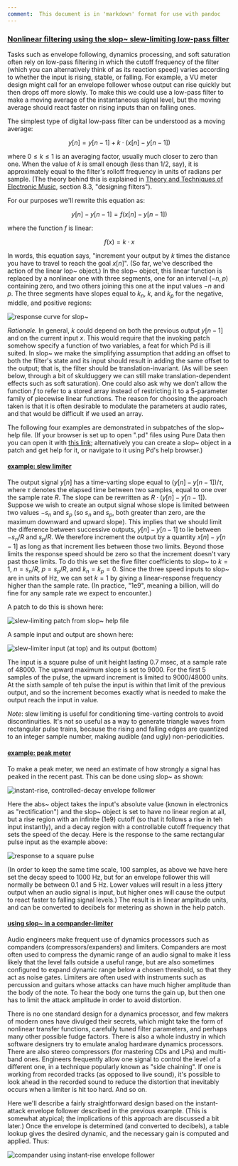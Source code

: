 ```yaml
---
comment:  This document is in 'markdown' format for use with pandoc
---
```


### [Nonlinear filtering using the slop~ slew-limiting low-pass filter](#topics-slop)

Tasks such as envelope following, dynamics processing, and soft saturation
often rely on low-pass filtering in which the cutoff frequency of the filter
(which you can alternatively think of as its reaction speed) varies according to
whether the input is rising, stable, or falling.  For example, a VU meter design
might call for an envelope follower whose output can rise quickly but then drops
off more slowly.  To make this we could use a low-pass filter to make a moving
average of the instantaneous signal level, but the moving average should react
faster on rising inputs than on falling ones.

The simplest type of digital low-pass filter can be understood as a moving
average:

$$y[n] = y[n-1] + k \cdot (x[n] - y[n-1])$$

where $0 \le k \le 1$ is an averaging factor,  usually much closer to zero than
one.  When the value of $k$ is small enough (less than 1/2, say), it is
approximately equal to the filter's rolloff frequency in units of radians per
sample.  (The theory behind this is explained in
[Theory and Techniques of Electronic Music](http://msp.ucsd.edu/techniques.htm), section 8.3, "designing filters").

For our purposes we'll rewrite this equation as:

$$y[n] - y[n-1] = f (x[n] - y[n-1])$$

where the function $f$ is linear:

$$f(x) = k \cdot x$$

In words, this equation says, "increment your output by $k$ times the distance
you have to travel to reach the goal $x[n]$".  (So far, we've described the
action of the linear lop~ object.)  In the slop~ object, this linear function is
replaced by a nonlinear one with three segments, one for an interval $(-n, p)$
containing zero, and two others joining this one at the input values $-n$ and
$p$.  The three segments have slopes equal to $k_n$, $k$, and $k_p$ for the
negative, middle, and positive regions:


![response curve for slop~](slop-tilde-1-curves.png)


_Rationale._  In general, $k$ could depend on both the previous output $y[n-1]$
and on the current input $x$.  This would require that the invoking patch
somehow specify a function of two variables, a feat for which Pd is ill suited.
In slop~ we make the simplifying assumption that adding an offset to both the
filter's state and its input should result in adding the same offset to the
output; that is, the filter should be translation-invariant.  (As will be seen
below, through a bit of skulduggery we can still make translation-dependent
effects such as soft saturation).  One could also ask why we don't allow the
function $f$ to refer to a stored array instead of restricting it to a
5-parameter family of piecewise linear functions.  The reason for choosing the
approach taken is that it is often desirable to modulate the parameters at audio
rates, and that would be difficult if we used an array.

The following four examples are demonstrated in subpatches of the slop~ help
file.  (If your browser is set up to open ".pd" files using Pure Data then you
can open it with [this link](file:../5.reference/slop~-help.pd); alternatively
you can create a slop~ object in a patch and get help for it, or navigate to it
using Pd's help browser.)

#### [example: slew limiter](#topics-slop-slew-limiter)

The output signal $y[n]$ has a time-varting slope equal to $(y[n]-y[n-1])/\tau$,
where $\tau$ denotes the elapsed time between two samples, equal to one over the
sample rate $R$.  The slope can be rewritten as $R \cdot (y[n]-y[n-1])$.
Suppose we wish to create an output signal whose slope is limited between two
values $-s_n$ and $s_p$ (so $s_n$ and $s_p$, both greater than zero, are the
maximum downward and upward slope).  This implies that we should limit the
difference between successive outputs, $y[n] - y[n-1]$ to lie between $-s_n/R$
and $s_p/R$. We therefore increment the output by a quantity $x[n]-y[n-1]$ as
long as that increment lies between those two limits.  Beyond those limits the
response speed should be zero so that the increment doesn't vary past those
limits.  To do this we set the five filter coefficients to slop~ to $k=1$, $n =
s_n/R$, $p = s_p/R$, and $k_n = k_p = 0$.  Since the three speed inputs to slop~
are in units of  Hz, we can set $k=1$ by giving a linear-response frequency
higher than the sample rate.  (In practice, "1e9", meaning a billion, will do
fine for any sample rate we expect to encounter.)

A patch to do this is shown here:

![slew-limiting patch from slop~ help file](slop-slew-limiting-patch.png)

A sample input and output are shown here:

![slew-limiter input (at top) and its output (bottom)](slop-slew-limit.png)

The input is a square pulse of unit height  lasting 0.7 msec, at a sample rate
of 48000.  The upward maximum slope is set to 9000.  For the first 5 samples of
the pulse, the upward increment is limited to 9000/48000 units.  At the sixth
sample of teh pulse the input is within that limit of the previous output, and
so the increment becomes exactly what is needed to make the output reach the
input in value.

_Note_: slew limiting is useful for conditioning time-varting controls to avoid
discontinuities.  It's not so useful as a way to generate triangle waves from
rectangular pulse trains, because the rising and falling edges are quantized to
an integer sample number, making audible (and ugly) non-periodicities.

#### [example: peak meter](#topics-slop-peak-meter)

To make a peak meter, we need an estimate of how strongly a signal has
peaked in the recent past.  This can be done using slop~ as shown:

![instant-rise, controlled-decay envelope follower](slop-peak-meter-patch.png)

Here the abs~ object takes the input's absolute value (known in electronics as
"rectification") and the slop~ object is set to have no linear region at all,
but a rise region with an infinite (1e9) cutoff (so that it follows a rise in
teh input instantly), and a decay region with a controllable cutoff frequency
that sets the speed of the decay.  Here is the response to the same rectangular
pulse input as the example above:

![response to a square pulse](slop-peak-meter-graph.png)

(In order to keep the same time scale, 100 samples, as above we have here set the
decay speed to 1000 Hz, but for an envelope follower this will normally be
between 0.1 and 5 Hz.  Lower values will result in a less jittery output when
an audio signal is input, but higher ones will cause the output to react faster to
falling signal levels.)  The result is in linear amplitude units, and can be
converted to decibels for metering as shown in the help patch.

#### [using slop~ in a compander-limiter](#topics-slop-compander-limiter)

Audio engineers make frequent use of dynamics processors such as companders
(compressors/expanders) and limiters.  Companders are most often used to
compress the dynamic range of an audio signal to make it less likely that the
level falls outside a useful range, but are also sometimes configured to expand
dynamic range below a chosen threshold, so that they act as noise gates.
Limiters are often used with instruments such as percussion and guitars whose
attacks can have much higher amplitude than the body of the note.  To hear the
body one turns the gain up, but then one has to limit the attack amplitude in
order to avoid distortion.

There is no one standard design for a dynamics processor, and few makers of
modern ones have divulged their secrets, which might take the form of nonlinear
transfer functions, carefully tuned filter parameters, and perhaps many other
possible fudge factors.  There is also a whole industry in which software
designers try to emulate analog hardware dynamics processors.  There are also
stereo compressors (for mastering CDs and LPs) and multi-band ones.  Engineers
frequently allow one signal to control the level of a different one, in a
technique popularly known as "side chaining". If one is working from recorded
tracks (as opposed to live sound), it's possible to look ahead in the recorded
sound to reduce the distortion that inevitably occurs when a limiter is hit too
hard.  And so on.

Here we'll describe a fairly straightforward design based on the instant-attack
envelope follower described in the previous example.  (This is somewhat
atypical;  the implications of this approach are discussed a bit later.) Once
the envelope is determined (and converted to decibels), a table lookup gives the
desired dynamic, and the necessary gain is computed and applied.  Thus:

![compander using instant-rise envelope follower](slop-compander-patch.png)


